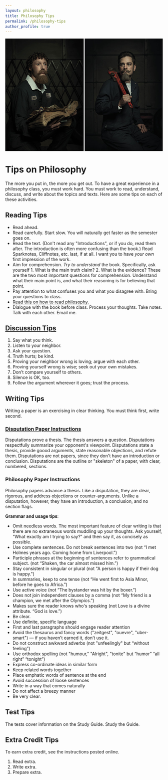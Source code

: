 ```yaml
---
layout: philosophy
title: Philosophy Tips
permalink: /philosophy-tips
author_profile: true
---
```


<img src="/images/beard-mechanics.jpg">

# Tips on Philosophy

The more you put in, the more you get out. To have a great experience in a philosophy class, you must work hard. You must work to read, understand, discuss, and write about the topics and texts. Here are some tips on each of these activities. 


## Reading Tips

* Read ahead. 
* Read carefully. Start slow. You will naturally get faster as the semester goes on.
* Read the text. (Don't read any "Introductions", or if you do, read them after. The introduction is often more confusing than the book.) Read Sparknotes, Cliffnotes, etc. last, if at all. I want you to have *your own* first impression of the work.
* Aim for comprehension. *Try to understand* the book. Specifically, ask yourself 1. What is the main truth claim? 2. What is the evidence? These are the two most important questions for comprehension. Understand what their main point is, and what their reasoning is for believing that point. 
* Pay attention to what confuses you and what you disagree with. Bring your questions to class.
* [Read this on how to read philosophy.](http://writing.dawsoncollege.qc.ca/wp-content/uploads/2011/09/Reading-Philosophy-Concepcion-2004.pdf)
* Dialogue with the book before class. Process your thoughts. Take notes. Talk with each other. Email me. 


## [Discussion Tips](/discussion101)

1. Say what you think.
2. Listen to your neighbor.
3. Ask your question. 
4. Truth hurts; be kind.
5. Proving your neighbor wrong is loving; argue with each other.
6. Proving yourself wrong is wise; seek out your own mistakes.
7. Don’t compare yourself to others.
8. Silence is OK, too.
9. Follow the argument wherever it goes; trust the process.


## Writing Tips

Writing a paper is an exercising in clear thinking. You must think first, write second. 

### [Disputation Paper Instructions](/disputations)

Disputations prove a thesis. The thesis answers a question. Disputations respectfully summarize your opponent's viewpoint. Disputations state a thesis, provide goood arguments, state reasonable objections, and refute them. Disputations are not papers,  since they don't have an  introduction or conclusion. Disputations are the outline or "skeleton" of a paper, with clear, numbered, sections. 






### Philosophy Paper Instructions

Philosophy papers advance a thesis. Like a disputation, they are clear, rigorous, and address objections or counter-arguments. Unlike a disputation, however, they have an introduction, a conclusion, and no section flags. 

**Grammar and usage tips**: 

* Omit needless words. The most important feature of clear writing is that there are no extraneous words muddling up your thoughts. Ask yourself, “What exactly am I trying to say?” and then say it, as concisely as possible. 
* Use complete sentences. Do not break sentences into two (not “I met Holmes years ago. Coming home from Liverpool.”)
* Participle phrases at the beginning of sentences refer to grammatical subject. (not “Shaken, the car almost missed him.”)          
* Stay consistent in singular or plural (not "A person is happy if their dog is happy.") 
* In summaries, keep to one tense  (not “He went first to Asia Minor, before he goes to Africa.”)
* Use active voice           (not “The bystander was hit by the boxer.”)
* Does not join independent clauses by a comma (not “My friend is a champion, we met after the Olympics.”)
* Makes sure the reader knows who's speaking         (not Love is a divine attribute. “God is love.”) 
* Be clear.     
* Use definite, specific language   
* First and last paragraphs should engage reader attention              
* Avoid the thesaurus and fancy words ("zeitgest", "ouevre", "uber-smart")        — if you haven’t earned it, don’t use it.
* Do not construct awkward adverbs (not "unfeelingly" but “without feeling”)
* Use orthodox spelling (not "humour," "Alright", "tonite" but “humor” “all right” “tonight”)       
* Express co-ordinate ideas in similar form        
* Keep related words together       
* Place emphatic words of sentence at the end       
* Avoid succession of loose sentences       
* Write in a way that comes naturally
* Do not affect a breezy manner           
* Be very clear.  


## Test Tips

The tests cover information on the Study Guide. Study the Guide. 



## Extra Credit Tips

To earn extra credit, see the instructions posted online.

1. Read extra. 
2. Write extra.
3. Prepare extra.


 [^3]: CNBC, "Mcdonald's shows how McNuggets are really made". http://www.cnbc.com/2014/12/09/mcdonalds-shows-how-mcnuggets-are-really-made.html. Accessed 02.16.16.

 [^4]: "Legal Separation." Snopes.com. Accessed 02.16.16.